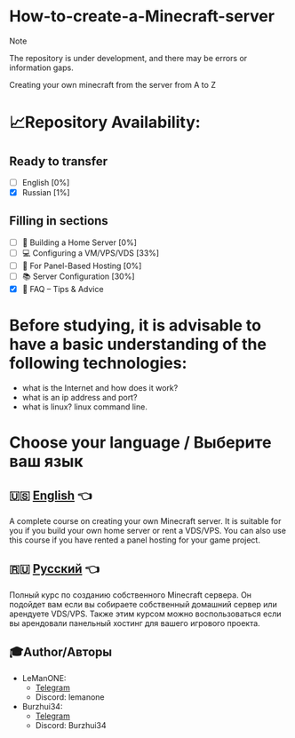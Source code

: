 # **How-to-create-a-Minecraft-server**
> [!NOTE]
> The repository is under development, and there may be errors or information gaps. 

Creating your own minecraft from the server from A to Z

# 📈Repository Availability:
## Ready to transfer
- [ ] English [0%]
- [x] Russian [1%]
## Filling in sections
- [ ] 🧱 Building a Home Server [0%]
- [ ] 💻 Configuring a VM/VPS/VDS [33%]
- [ ] 🎲 For Panel-Based Hosting [0%]
- [ ] 📚 Server Configuration [30%]
- [x] 🔎 FAQ – Tips & Advice

# Before studying, it is advisable to have a basic understanding of the following technologies:
- what is the Internet and how does it work?
- what is an ip address and port?
- what is linux? linux command line.

# **Choose your language / Выберите ваш язык**

## 🇺🇸 [English](English/mainpage.md) 👈
A complete course on creating your own Minecraft server. It is suitable for you if you build your own home server or rent a VDS/VPS. You can also use this course if you have rented a panel hosting for your game project.

## 🇷🇺 [Русский](Russian/mainpage.md) 👈
Полный курс по созданию собственного Minecraft сервера. Он подойдет вам если вы собираете собственный домашний сервер или арендуете VDS/VPS. Также этим курсом можно воспользоваться если вы арендовали панельный хостинг для вашего игрового проекта.

## 🎓Author/Авторы
- LeManONE:
  - [Telegram](https://t.me/artemsmvrv)
  - Discord: lemanone
- Burzhui34:
  - [Telegram](https://t.me/burzhui34)
  - Discord: Burzhui34
